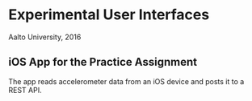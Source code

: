 # Experimental User Interfaces

Aalto University, 2016

## iOS App for the Practice Assignment

The app reads accelerometer data from an iOS device and posts it to a REST API.
